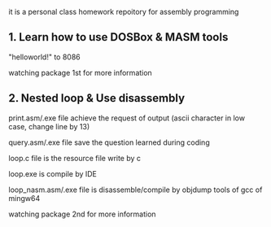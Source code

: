 it is a personal class homework repoitory for assembly programming

## 1. Learn how to use DOSBox & MASM tools

"helloworld!" to 8086

watching package 1st for more information

## 2. Nested loop & Use disassembly

print.asm/.exe file achieve the request of output (ascii character in low case, change line by 13)

query.asm/.exe file save the question learned during coding

loop.c file is the resource file write by c

loop.exe is compile by IDE

loop_nasm.asm/.exe file is disassemble/compile by objdump tools of gcc of mingw64

watching package 2nd for more information
